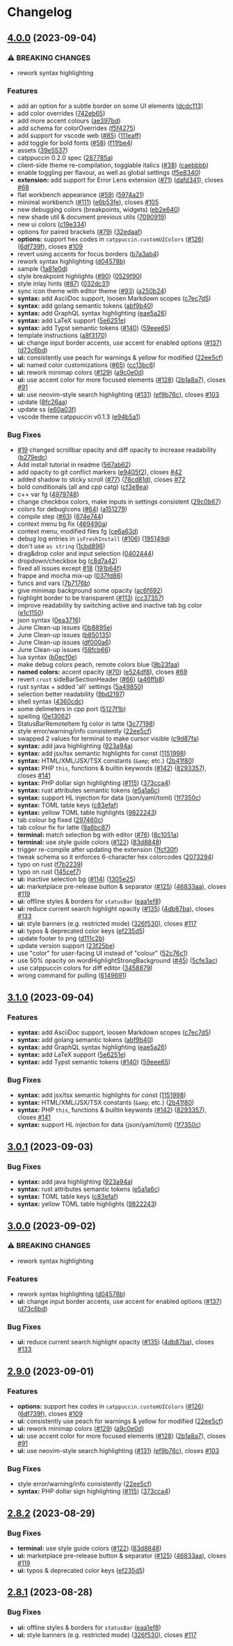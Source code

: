 # Changelog

## [4.0.0](https://github.com/kkpan11/catppuccin-vscode/compare/v3.1.0...v4.0.0) (2023-09-04)


### ⚠ BREAKING CHANGES

* rework syntax highlighting

### Features

* add an option for a subtle border on some UI elements ([dcdc113](https://github.com/kkpan11/catppuccin-vscode/commit/dcdc113db6b74d30c0dcd031e39cd43e77493662))
* add color overrides ([742eb65](https://github.com/kkpan11/catppuccin-vscode/commit/742eb6589556877f2d9eae3c9ee6807ed4edb3df))
* add more accent colours ([ae397bd](https://github.com/kkpan11/catppuccin-vscode/commit/ae397bd419fb5673f88c695269580654cbb37ad6))
* add schema for colorOverrides ([f5f4275](https://github.com/kkpan11/catppuccin-vscode/commit/f5f42756c308306b64e705c797e93954efd781d0))
* add support for vscode web ([#85](https://github.com/kkpan11/catppuccin-vscode/issues/85)) ([111eaff](https://github.com/kkpan11/catppuccin-vscode/commit/111eaff814704087993f8bc79e88931f4c1fedc6))
* add toggle for bold fonts ([#58](https://github.com/kkpan11/catppuccin-vscode/issues/58)) ([f11fbe4](https://github.com/kkpan11/catppuccin-vscode/commit/f11fbe4550aa0a7913cde4cc47eacea20a439538))
* assets ([39e5537](https://github.com/kkpan11/catppuccin-vscode/commit/39e55372871d08e7e220025b3a33d9e161609a48))
* catppuccin 0.2.0 spec ([287785a](https://github.com/kkpan11/catppuccin-vscode/commit/287785ab92c5c235dae76b93f877243b579e0828))
* client-side theme re-compilation, togglable italics ([#38](https://github.com/kkpan11/catppuccin-vscode/issues/38)) ([caebbbb](https://github.com/kkpan11/catppuccin-vscode/commit/caebbbbf58df1f0f555fc9c53d2899000cce02ff))
* enable toggling per flavour, as well as global settings ([f5e8340](https://github.com/kkpan11/catppuccin-vscode/commit/f5e83404fdca6813616ece27c6a924488f997c76))
* **extension:** add support for Error Lens extension ([#71](https://github.com/kkpan11/catppuccin-vscode/issues/71)) ([dafd341](https://github.com/kkpan11/catppuccin-vscode/commit/dafd341c4c3387ef32fa4afb832214b27abafb6f)), closes [#68](https://github.com/kkpan11/catppuccin-vscode/issues/68)
* flat workbench appearance ([#59](https://github.com/kkpan11/catppuccin-vscode/issues/59)) ([5974a21](https://github.com/kkpan11/catppuccin-vscode/commit/5974a21d05f21c2867edc82d75b2e6830ea7dd71))
* minimal workbench ([#111](https://github.com/kkpan11/catppuccin-vscode/issues/111)) ([e6b53fe](https://github.com/kkpan11/catppuccin-vscode/commit/e6b53fe8565d2626d1cdf3b56357495cb13d1e60)), closes [#105](https://github.com/kkpan11/catppuccin-vscode/issues/105)
* new debugging colors (breakpoints, widgets) ([eb2e640](https://github.com/kkpan11/catppuccin-vscode/commit/eb2e640edbc74a1f9855d131f6d16b2816bd5a5b))
* new shade util & document previous utils ([7090919](https://github.com/kkpan11/catppuccin-vscode/commit/7090919c913967f6eab93a055b622a922fd4e88c))
* new ui colors ([c19e334](https://github.com/kkpan11/catppuccin-vscode/commit/c19e334faed8169d42aeb28bca1c82a1ced020c6))
* options for paired brackets ([#79](https://github.com/kkpan11/catppuccin-vscode/issues/79)) ([32edaaf](https://github.com/kkpan11/catppuccin-vscode/commit/32edaafd1851ef1eaf5fc78acd19cf337c19f003))
* **options:** support hex codes in `catppuccin.customUIColors` ([#126](https://github.com/kkpan11/catppuccin-vscode/issues/126)) ([6df739f](https://github.com/kkpan11/catppuccin-vscode/commit/6df739f9c7dce789216f4afd76df21e3fb3abb14)), closes [#109](https://github.com/kkpan11/catppuccin-vscode/issues/109)
* revert using accents for focus borders ([b7a3ab4](https://github.com/kkpan11/catppuccin-vscode/commit/b7a3ab4473546aba170a2a3d0c3fca9424a91739))
* rework syntax highlighting ([d04578b](https://github.com/kkpan11/catppuccin-vscode/commit/d04578b0201eeaa6834e4e060a7cc22ce6fbbd66))
* sample ([1a81e0d](https://github.com/kkpan11/catppuccin-vscode/commit/1a81e0d5a037ef1a69e11c77eebf8a1800387971))
* style breakpoint highlights ([#90](https://github.com/kkpan11/catppuccin-vscode/issues/90)) ([0529f90](https://github.com/kkpan11/catppuccin-vscode/commit/0529f907fec22e61a93f8ac8de82a8865e16e100))
* style inlay hints ([#87](https://github.com/kkpan11/catppuccin-vscode/issues/87)) ([032dc31](https://github.com/kkpan11/catppuccin-vscode/commit/032dc317001590f42973997cacef8226432459d1))
* sync icon theme with editor theme ([#93](https://github.com/kkpan11/catppuccin-vscode/issues/93)) ([a250b24](https://github.com/kkpan11/catppuccin-vscode/commit/a250b245f89c3ee8cb0b726895c5f21bf06539f0))
* **syntax:** add AsciiDoc support, loosen Markdown scopes ([c7ec7d5](https://github.com/kkpan11/catppuccin-vscode/commit/c7ec7d51afdc76e58131b7e82aef97a02901dd7b))
* **syntax:** add golang semantic tokens ([abf9b40](https://github.com/kkpan11/catppuccin-vscode/commit/abf9b40b56e246cb1d8958fbd566d6ed5e839d7b))
* **syntax:** add GraphQL syntax highlighting ([eae5a26](https://github.com/kkpan11/catppuccin-vscode/commit/eae5a260b0c63eb174ad3ca999dc6f8f169f73d4))
* **syntax:** add LaTeX support ([5e6251e](https://github.com/kkpan11/catppuccin-vscode/commit/5e6251e6e2b69907ffed1a1bb905c3f9ad5a230e))
* **syntax:** add Typst semantic tokens ([#140](https://github.com/kkpan11/catppuccin-vscode/issues/140)) ([59eee65](https://github.com/kkpan11/catppuccin-vscode/commit/59eee65956336eb6e73814bb06e5b471766dd2de))
* template instructions ([a8f3170](https://github.com/kkpan11/catppuccin-vscode/commit/a8f3170972abd28efcd307c4548497640a6bec4c))
* **ui:** change input border accents, use accent for enabled options ([#137](https://github.com/kkpan11/catppuccin-vscode/issues/137)) ([d73c6bd](https://github.com/kkpan11/catppuccin-vscode/commit/d73c6bd948b50ac5cd20bb80afeecc2d2598010f))
* **ui:** consistently use peach for warnings & yellow for modified ([22ee5cf](https://github.com/kkpan11/catppuccin-vscode/commit/22ee5cfb422124aa5a9368d26dea58145fbe0cd3))
* **ui:** named color customizations ([#65](https://github.com/kkpan11/catppuccin-vscode/issues/65)) ([cc13bc6](https://github.com/kkpan11/catppuccin-vscode/commit/cc13bc6740708d8b0dbb44294f6e3b137fe1bb34))
* **ui:** rework minimap colors ([#129](https://github.com/kkpan11/catppuccin-vscode/issues/129)) ([a9c0e0d](https://github.com/kkpan11/catppuccin-vscode/commit/a9c0e0d1fee9925ee904da033a2e228f80e583f1))
* **ui:** use accent color for more focused elements ([#128](https://github.com/kkpan11/catppuccin-vscode/issues/128)) ([2b1a8a7](https://github.com/kkpan11/catppuccin-vscode/commit/2b1a8a7d9a0c687519ec72e4b333ecbe71c43f09)), closes [#91](https://github.com/kkpan11/catppuccin-vscode/issues/91)
* **ui:** use neovim-style search highlighting ([#131](https://github.com/kkpan11/catppuccin-vscode/issues/131)) ([ef9b76c](https://github.com/kkpan11/catppuccin-vscode/commit/ef9b76cd700682c74d1e9488ce9701564204dcb8)), closes [#103](https://github.com/kkpan11/catppuccin-vscode/issues/103)
* update ([8fc26aa](https://github.com/kkpan11/catppuccin-vscode/commit/8fc26aa4e0db22feeb828777197b763f8f303477))
* update ss ([e60a03f](https://github.com/kkpan11/catppuccin-vscode/commit/e60a03f866cd429683bbad34facc46d696e8e840))
* vscode theme catppuccin v0.1.3 ([e94b5a1](https://github.com/kkpan11/catppuccin-vscode/commit/e94b5a19b1aa980ffd6af049e872d54bf3b52c16))


### Bug Fixes

* [#19](https://github.com/kkpan11/catppuccin-vscode/issues/19) changed scrollbar opacity and diff opacity to increase readability ([b279edc](https://github.com/kkpan11/catppuccin-vscode/commit/b279edc1b2c8919302f844496fbfec2826eea8ed))
* Add install tutorial in readme ([567ab62](https://github.com/kkpan11/catppuccin-vscode/commit/567ab629dc8d0621b53e3df87edee4fe50b5d324))
* add opacity to git conflict markers ([e9405f2](https://github.com/kkpan11/catppuccin-vscode/commit/e9405f2fe7b825b5ff1dbc131f344fb6ae12ebc5)), closes [#42](https://github.com/kkpan11/catppuccin-vscode/issues/42)
* added shadow to sticky scroll ([#77](https://github.com/kkpan11/catppuccin-vscode/issues/77)) ([78cd81d](https://github.com/kkpan11/catppuccin-vscode/commit/78cd81d50a321a7aa3f7146bdb66bd84ba170bc9)), closes [#72](https://github.com/kkpan11/catppuccin-vscode/issues/72)
* bold conditionals (all and cpp catg) ([cf3e8ea](https://github.com/kkpan11/catppuccin-vscode/commit/cf3e8ea4d4c00b72eb6c8ab470315642174ba1dd))
* c++ var fg ([4979748](https://github.com/kkpan11/catppuccin-vscode/commit/497974884ec3c172e4b91e8813ed61db4956054c))
* change checkbox colors, make inputs in settings consistent ([29c0b67](https://github.com/kkpan11/catppuccin-vscode/commit/29c0b67529a574fb03aa98acff692ffca9479bf2))
* colors for debugIcons ([#64](https://github.com/kkpan11/catppuccin-vscode/issues/64)) ([a151279](https://github.com/kkpan11/catppuccin-vscode/commit/a15127952bff00166086a60fe092bb6bd8a15d1d))
* compile step ([#63](https://github.com/kkpan11/catppuccin-vscode/issues/63)) ([674e744](https://github.com/kkpan11/catppuccin-vscode/commit/674e744290a426556043593cc74a4317e54ed285))
* context menu bg fix ([469490a](https://github.com/kkpan11/catppuccin-vscode/commit/469490ab6e5a66da6f356976f05225cc73849437))
* context menu, modified files fg ([ce6a63d](https://github.com/kkpan11/catppuccin-vscode/commit/ce6a63db958d734dc6ac1d1172c09c661ffb2516))
* debug log entries in `isFreshInstall` ([#106](https://github.com/kkpan11/catppuccin-vscode/issues/106)) ([195149d](https://github.com/kkpan11/catppuccin-vscode/commit/195149d77c3a7fb1526dd4dcc8c9ef579a52f95b))
* don't use `as string` ([1cbd896](https://github.com/kkpan11/catppuccin-vscode/commit/1cbd896d1d32c1cfdef3a91a4040bf2588ae0e35))
* drag&drop color and input selection ([0402444](https://github.com/kkpan11/catppuccin-vscode/commit/0402444d3ab9a1e3f23f820f8c8e85ef54dfb598))
* dropdown/checkbox bg ([c8d7a42](https://github.com/kkpan11/catppuccin-vscode/commit/c8d7a428b8ac7793d89cb8b9b6bcba928608e1c9))
* fixed all issues except [#18](https://github.com/kkpan11/catppuccin-vscode/issues/18) ([191b64f](https://github.com/kkpan11/catppuccin-vscode/commit/191b64ff104b5508c8f6ba185340daa4a0c9abfb))
* frappe and mocha mix-up ([037fd86](https://github.com/kkpan11/catppuccin-vscode/commit/037fd862ddb2ac76c9a945dea9e659b8930e2868))
* funcs and vars ([7b7176b](https://github.com/kkpan11/catppuccin-vscode/commit/7b7176b89bbfa9c7f55120f95d6d13b684540f19))
* give minimap background some opacity ([ac6f692](https://github.com/kkpan11/catppuccin-vscode/commit/ac6f692e41d9cbf754b38aef7fe14fb36629a86d))
* highlight border to be transparent ([#113](https://github.com/kkpan11/catppuccin-vscode/issues/113)) ([cc37357](https://github.com/kkpan11/catppuccin-vscode/commit/cc373574711c65da2bf753094a732e5e4b7b3f9e))
* improve readability by switching active and inactive tab bg color ([e1c1150](https://github.com/kkpan11/catppuccin-vscode/commit/e1c1150001f10bd4e12bd939e7c1347130e641d3))
* json syntax ([0ea3716](https://github.com/kkpan11/catppuccin-vscode/commit/0ea371684f82ffe973e48299e4aef6741f676686))
* June Clean-up issues ([0b8895e](https://github.com/kkpan11/catppuccin-vscode/commit/0b8895e3044e69af32e6ceb707eb4036a8bb953d))
* June Clean-up issues ([b850135](https://github.com/kkpan11/catppuccin-vscode/commit/b8501352bfe57ee17bf7e1f0c165b578a2e86d50))
* June Clean-up issues ([df000a6](https://github.com/kkpan11/catppuccin-vscode/commit/df000a642ad61f959c2213fafa9fc70cf1af53b1))
* June Clean-up issues ([58fcb66](https://github.com/kkpan11/catppuccin-vscode/commit/58fcb66b74d8b5e7c9cb6ff13bcbdf925a2b4002))
* lua syntax ([b0ecf0e](https://github.com/kkpan11/catppuccin-vscode/commit/b0ecf0eb806a92bc1864c3f3fd237ddfe147eea4))
* make debug colors peach, remote colors blue ([9b23faa](https://github.com/kkpan11/catppuccin-vscode/commit/9b23faa41593f2fc8e1f41e9e61b99720eac11ef))
* **named colors:** accent opacity ([#70](https://github.com/kkpan11/catppuccin-vscode/issues/70)) ([e524df8](https://github.com/kkpan11/catppuccin-vscode/commit/e524df8de9f12ab15a0dce8af752beca0f47e42d)), closes [#69](https://github.com/kkpan11/catppuccin-vscode/issues/69)
* revert `crust` sideBarSectionHeader ([#66](https://github.com/kkpan11/catppuccin-vscode/issues/66)) ([a46ffb8](https://github.com/kkpan11/catppuccin-vscode/commit/a46ffb8a5792cc6c4178249db4658a1c03f36328))
* rust syntax + added 'all' settings ([5a49850](https://github.com/kkpan11/catppuccin-vscode/commit/5a49850b44d55d6468ee62e8c1ed21e95059f9ce))
* selection better readability ([9bd2197](https://github.com/kkpan11/catppuccin-vscode/commit/9bd2197d1ddd6e85699d5e637cb072d47b6d0759))
* shell syntax ([4360cdc](https://github.com/kkpan11/catppuccin-vscode/commit/4360cdce3a34e4446c05980405a40f8d6e005704))
* some delimeters in cpp port ([5127f1b](https://github.com/kkpan11/catppuccin-vscode/commit/5127f1b9c96df3ae25ad9c7dfeb3631ff8515ad6))
* spelling ([0e13062](https://github.com/kkpan11/catppuccin-vscode/commit/0e13062e5e22eab5ba18ed8543ee2c4c6f3c1e5a))
* StatusBarRemoteItem fg color in latte ([3c77198](https://github.com/kkpan11/catppuccin-vscode/commit/3c77198b3fac2947d1db4f880d5ede4e5a966080))
* style error/warning/info consistently ([22ee5cf](https://github.com/kkpan11/catppuccin-vscode/commit/22ee5cfb422124aa5a9368d26dea58145fbe0cd3))
* swapped 2 values for terminal to make cursor visible ([c9d87fa](https://github.com/kkpan11/catppuccin-vscode/commit/c9d87fa37d8e7dfde3edc0b7df2f1657d49195d4))
* **syntax:** add java highlighting ([923a94a](https://github.com/kkpan11/catppuccin-vscode/commit/923a94ab9ab2f390e9c4d9a451e40e07f03c35f7))
* **syntax:** add jsx/tsx semantic highlights for const ([1151998](https://github.com/kkpan11/catppuccin-vscode/commit/11519989c22ba0b4e8aeb6d34d7c264cf86789fe))
* **syntax:** HTML/XML/JSX/TSX constants (`&amp`; etc.) ([2b41f80](https://github.com/kkpan11/catppuccin-vscode/commit/2b41f80789425f7bb6e8252dc304e097d7e85a77))
* **syntax:** PHP `this`, functions & builtin keywords ([#142](https://github.com/kkpan11/catppuccin-vscode/issues/142)) ([8293357](https://github.com/kkpan11/catppuccin-vscode/commit/8293357930510c295d6e83e3a76893e35920aac5)), closes [#141](https://github.com/kkpan11/catppuccin-vscode/issues/141)
* **syntax:** PHP dollar sign highlighting ([#115](https://github.com/kkpan11/catppuccin-vscode/issues/115)) ([373cca4](https://github.com/kkpan11/catppuccin-vscode/commit/373cca4e0eac22f4eabca5a13b8a95422b8db007))
* **syntax:** rust attributes semantic tokens ([e5a1a6c](https://github.com/kkpan11/catppuccin-vscode/commit/e5a1a6cb03292b24026b25cf4476c449ee14d0f8))
* **syntax:** support HL injection for data (json/yaml/toml) ([1f7350c](https://github.com/kkpan11/catppuccin-vscode/commit/1f7350ccaf0af08ee0a56cfc255b890a4934655d))
* **syntax:** TOML table keys ([c83efaf](https://github.com/kkpan11/catppuccin-vscode/commit/c83efafcacbb3daa8f282eba0e6d2699a636ef20))
* **syntax:** yellow TOML table highlights ([9822243](https://github.com/kkpan11/catppuccin-vscode/commit/982224351f0107628ba4c8e3371a933d5fca47e8))
* tab colour bg fixed ([297460c](https://github.com/kkpan11/catppuccin-vscode/commit/297460c6226b03c3556288f3a8ccb6bf202982b1))
* tab colour fix for latte ([9a8bc87](https://github.com/kkpan11/catppuccin-vscode/commit/9a8bc879f3f602740a5b19eb886737a6d31688b7))
* **terminal:** match selection bg with editor ([#76](https://github.com/kkpan11/catppuccin-vscode/issues/76)) ([8c1051a](https://github.com/kkpan11/catppuccin-vscode/commit/8c1051ad907ca5a0e12137bfd9480b08e44d8f3c))
* **terminal:** use style guide colors ([#122](https://github.com/kkpan11/catppuccin-vscode/issues/122)) ([83d8848](https://github.com/kkpan11/catppuccin-vscode/commit/83d884843ec500e1755cfa16a4d8770714513927))
* trigger re-compile after updating the extension ([1fcf30f](https://github.com/kkpan11/catppuccin-vscode/commit/1fcf30fdd48e2410fd82208ba73e18068d8bab54))
* tweak schema so it enforces 6-character hex colorcodes ([2073294](https://github.com/kkpan11/catppuccin-vscode/commit/2073294f49dd8846400622e362c31c93b18cb938))
* typo on rust ([f7b2239](https://github.com/kkpan11/catppuccin-vscode/commit/f7b223983c2a653e39e094ed602ece335b4d6ff8))
* typo on rust ([145cef7](https://github.com/kkpan11/catppuccin-vscode/commit/145cef7aee0562fc553139d3da91916def509783))
* **ui:** inactive selection bg ([#114](https://github.com/kkpan11/catppuccin-vscode/issues/114)) ([1305e25](https://github.com/kkpan11/catppuccin-vscode/commit/1305e258f3ea0888a51bf8b3598121d4a6ccca84))
* **ui:** marketplace pre-release button & separator ([#125](https://github.com/kkpan11/catppuccin-vscode/issues/125)) ([46833aa](https://github.com/kkpan11/catppuccin-vscode/commit/46833aacb92870d6b9ea33d261f45754ce8506f2)), closes [#119](https://github.com/kkpan11/catppuccin-vscode/issues/119)
* **ui:** offline styles & borders for `statusBar` ([eaa1ef8](https://github.com/kkpan11/catppuccin-vscode/commit/eaa1ef883a6ce1d18680707496311c7ba38aea8c))
* **ui:** reduce current search highlight opacity ([#135](https://github.com/kkpan11/catppuccin-vscode/issues/135)) ([4db87ba](https://github.com/kkpan11/catppuccin-vscode/commit/4db87ba9fa2336dd92ce9c468c72a4238a6681f3)), closes [#133](https://github.com/kkpan11/catppuccin-vscode/issues/133)
* **ui:** style banners (e.g. restricted mode) ([326f530](https://github.com/kkpan11/catppuccin-vscode/commit/326f530eeecbd53be87b4beb274f0f85d2380030)), closes [#117](https://github.com/kkpan11/catppuccin-vscode/issues/117)
* **ui:** typos & deprecated color keys ([ef235d5](https://github.com/kkpan11/catppuccin-vscode/commit/ef235d5eb014939eb008a43a5fa850949bb5588d))
* update footer to png ([d111c2b](https://github.com/kkpan11/catppuccin-vscode/commit/d111c2bac8305786a18da9ec1d8adaa385353d05))
* update version support ([23f25be](https://github.com/kkpan11/catppuccin-vscode/commit/23f25be64daab6c1edc6be864f21f3254b7ffc23))
* use "color" for user-facing UI instead of "colour" ([52c76c1](https://github.com/kkpan11/catppuccin-vscode/commit/52c76c19080720b598fb112928bd3dbef2573a16))
* use 50% opacity on wordHighlightStrongBackground ([#45](https://github.com/kkpan11/catppuccin-vscode/issues/45)) ([5cfe3ac](https://github.com/kkpan11/catppuccin-vscode/commit/5cfe3ac12612e9a95530c387480de35c464e8b4c))
* use catppuccin colors for diff editor ([3458879](https://github.com/kkpan11/catppuccin-vscode/commit/34588790baae3e4ffbf5fad14f815f336d7f013a))
* wrong command for pulling ([6149691](https://github.com/kkpan11/catppuccin-vscode/commit/6149691acecf5da91bf8153db70a794d33298bec))

## [3.1.0](https://github.com/catppuccin/vscode/compare/v3.0.1...v3.1.0) (2023-09-04)


### Features

* **syntax:** add AsciiDoc support, loosen Markdown scopes ([c7ec7d5](https://github.com/catppuccin/vscode/commit/c7ec7d51afdc76e58131b7e82aef97a02901dd7b))
* **syntax:** add golang semantic tokens ([abf9b40](https://github.com/catppuccin/vscode/commit/abf9b40b56e246cb1d8958fbd566d6ed5e839d7b))
* **syntax:** add GraphQL syntax highlighting ([eae5a26](https://github.com/catppuccin/vscode/commit/eae5a260b0c63eb174ad3ca999dc6f8f169f73d4))
* **syntax:** add LaTeX support ([5e6251e](https://github.com/catppuccin/vscode/commit/5e6251e6e2b69907ffed1a1bb905c3f9ad5a230e))
* **syntax:** add Typst semantic tokens ([#140](https://github.com/catppuccin/vscode/issues/140)) ([59eee65](https://github.com/catppuccin/vscode/commit/59eee65956336eb6e73814bb06e5b471766dd2de))


### Bug Fixes

* **syntax:** add jsx/tsx semantic highlights for const ([1151998](https://github.com/catppuccin/vscode/commit/11519989c22ba0b4e8aeb6d34d7c264cf86789fe))
* **syntax:** HTML/XML/JSX/TSX constants (`&amp`; etc.) ([2b41f80](https://github.com/catppuccin/vscode/commit/2b41f80789425f7bb6e8252dc304e097d7e85a77))
* **syntax:** PHP `this`, functions & builtin keywords ([#142](https://github.com/catppuccin/vscode/issues/142)) ([8293357](https://github.com/catppuccin/vscode/commit/8293357930510c295d6e83e3a76893e35920aac5)), closes [#141](https://github.com/catppuccin/vscode/issues/141)
* **syntax:** support HL injection for data (json/yaml/toml) ([1f7350c](https://github.com/catppuccin/vscode/commit/1f7350ccaf0af08ee0a56cfc255b890a4934655d))

## [3.0.1](https://github.com/catppuccin/vscode/compare/v3.0.0...v3.0.1) (2023-09-03)


### Bug Fixes

* **syntax:** add java highlighting ([923a94a](https://github.com/catppuccin/vscode/commit/923a94ab9ab2f390e9c4d9a451e40e07f03c35f7))
* **syntax:** rust attributes semantic tokens ([e5a1a6c](https://github.com/catppuccin/vscode/commit/e5a1a6cb03292b24026b25cf4476c449ee14d0f8))
* **syntax:** TOML table keys ([c83efaf](https://github.com/catppuccin/vscode/commit/c83efafcacbb3daa8f282eba0e6d2699a636ef20))
* **syntax:** yellow TOML table highlights ([9822243](https://github.com/catppuccin/vscode/commit/982224351f0107628ba4c8e3371a933d5fca47e8))

## [3.0.0](https://github.com/catppuccin/vscode/compare/v2.9.0...v3.0.0) (2023-09-02)


### ⚠ BREAKING CHANGES

* rework syntax highlighting

### Features

* rework syntax highlighting ([d04578b](https://github.com/catppuccin/vscode/commit/d04578b0201eeaa6834e4e060a7cc22ce6fbbd66))
* **ui:** change input border accents, use accent for enabled options ([#137](https://github.com/catppuccin/vscode/issues/137)) ([d73c6bd](https://github.com/catppuccin/vscode/commit/d73c6bd948b50ac5cd20bb80afeecc2d2598010f))


### Bug Fixes

* **ui:** reduce current search highlight opacity ([#135](https://github.com/catppuccin/vscode/issues/135)) ([4db87ba](https://github.com/catppuccin/vscode/commit/4db87ba9fa2336dd92ce9c468c72a4238a6681f3)), closes [#133](https://github.com/catppuccin/vscode/issues/133)

## [2.9.0](https://github.com/catppuccin/vscode/compare/v2.8.2...v2.9.0) (2023-09-01)


### Features

* **options:** support hex codes in `catppuccin.customUIColors` ([#126](https://github.com/catppuccin/vscode/issues/126)) ([6df739f](https://github.com/catppuccin/vscode/commit/6df739f9c7dce789216f4afd76df21e3fb3abb14)), closes [#109](https://github.com/catppuccin/vscode/issues/109)
* **ui:** consistently use peach for warnings & yellow for modified ([22ee5cf](https://github.com/catppuccin/vscode/commit/22ee5cfb422124aa5a9368d26dea58145fbe0cd3))
* **ui:** rework minimap colors ([#129](https://github.com/catppuccin/vscode/issues/129)) ([a9c0e0d](https://github.com/catppuccin/vscode/commit/a9c0e0d1fee9925ee904da033a2e228f80e583f1))
* **ui:** use accent color for more focused elements ([#128](https://github.com/catppuccin/vscode/issues/128)) ([2b1a8a7](https://github.com/catppuccin/vscode/commit/2b1a8a7d9a0c687519ec72e4b333ecbe71c43f09)), closes [#91](https://github.com/catppuccin/vscode/issues/91)
* **ui:** use neovim-style search highlighting ([#131](https://github.com/catppuccin/vscode/issues/131)) ([ef9b76c](https://github.com/catppuccin/vscode/commit/ef9b76cd700682c74d1e9488ce9701564204dcb8)), closes [#103](https://github.com/catppuccin/vscode/issues/103)


### Bug Fixes

* style error/warning/info consistently ([22ee5cf](https://github.com/catppuccin/vscode/commit/22ee5cfb422124aa5a9368d26dea58145fbe0cd3))
* **syntax:** PHP dollar sign highlighting ([#115](https://github.com/catppuccin/vscode/issues/115)) ([373cca4](https://github.com/catppuccin/vscode/commit/373cca4e0eac22f4eabca5a13b8a95422b8db007))

## [2.8.2](https://github.com/catppuccin/vscode/compare/v2.8.1...v2.8.2) (2023-08-29)


### Bug Fixes

* **terminal:** use style guide colors ([#122](https://github.com/catppuccin/vscode/issues/122)) ([83d8848](https://github.com/catppuccin/vscode/commit/83d884843ec500e1755cfa16a4d8770714513927))
* **ui:** marketplace pre-release button & separator ([#125](https://github.com/catppuccin/vscode/issues/125)) ([46833aa](https://github.com/catppuccin/vscode/commit/46833aacb92870d6b9ea33d261f45754ce8506f2)), closes [#119](https://github.com/catppuccin/vscode/issues/119)
* **ui:** typos & deprecated color keys ([ef235d5](https://github.com/catppuccin/vscode/commit/ef235d5eb014939eb008a43a5fa850949bb5588d))

## [2.8.1](https://github.com/catppuccin/vscode/compare/v2.8.0...v2.8.1) (2023-08-28)


### Bug Fixes

* **ui:** offline styles & borders for `statusBar` ([eaa1ef8](https://github.com/catppuccin/vscode/commit/eaa1ef883a6ce1d18680707496311c7ba38aea8c))
* **ui:** style banners (e.g. restricted mode) ([326f530](https://github.com/catppuccin/vscode/commit/326f530eeecbd53be87b4beb274f0f85d2380030)), closes [#117](https://github.com/catppuccin/vscode/issues/117)

